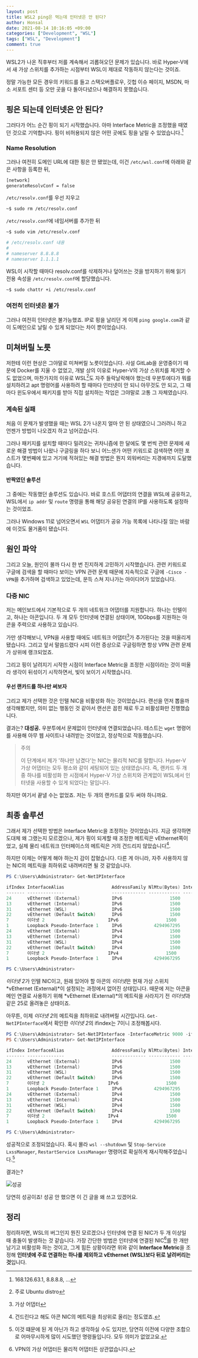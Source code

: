 ```yaml
---
layout: post
title: WSL2 ping은 먹는데 인터넷은 안 된다?
author: Honsal
date: 2021-08-14 10:16:05 +09:00
categories: ["Development", "WSL"]
tags: ["WSL", "Development"]
comment: true
---
```


WSL2가 나온 직후부터 저를 계속해서 괴롭혀오던 문제가 있습니다. 바로 Hyper-V에서 새 가상 스위치를 추가하는 시점부터 WSL이 제대로 작동하지 않는다는 것이죠.

정말 가능한 모든 경우의 키워드를 들고 스택오버플로우, 깃헙 이슈 페이지, MSDN, 마소 서포트 센터 등 오만 곳을 다 돌아다녔으나 해결하지 못했습니다.

## 핑은 되는데 인터넷은 안 된다?

그러다가 어느 순간 핑이 되기 시작했습니다. 아마 Interface Metric을 조정했을 때였던 것으로 기억합니다. 핑이 비허용되지 않은 어떤 곳에도 핑을 날릴 수 있었습니다.[^1]

### Name Resolution

그러나 여전히 도메인 URL에 대한 핑은 안 됐었는데, 이건 `/etc/wsl.conf`에 아래와 같은 사항을 등록한 뒤,

```bash
[network]
generateResolvConf = false
```

`/etc/resolv.conf`를 우선 지우고

```bash
~$ sudo rm /etc/resolv.conf
```

`/etc/resolv.conf`에 네임서버를 추가한 뒤

```bash
~$ sudo vim /etc/resolv.conf

# /etc/resolv.conf 내용
#
# nameserver 8.8.8.8
# nameserver 1.1.1.1
```

WSL이 시작할 때마다 resolv.conf를 삭제하거나 덮어쓰는 것을 방지하기 위해 읽기 전용 속성을 `/etc/resolv.conf`에 할당했습니다.

```bash
~$ sudo chattr +i /etc/resolv.conf
```

### 여전히 인터넷은 불가

그러나 여전히 인터넷은 불가능했죠. IP로 핑을 날리던 게 이제 `ping google.com`과 같이 도메인으로 날릴 수 있게 되었다는 차이 뿐이었습니다.

## 미쳐버릴 노릇

저한테 이런 현상은 그야말로 미쳐버릴 노릇이었습니다. 사설 GitLab을 운영중이기 때문에 Docker를 지울 수 없었고, 개발 상의 이유로 Hyper-V의 가상 스위치를 제거할 수도 없었으며, 마찬가지의 이유로 WSL[^2]도 자주 들락날락해야 했는데 우분투에다가 뭐를 설치하려고 apt 명령어를 사용하려 할 때마다 인터넷이 안 되니 아무것도 안 되고, 그 때마다 윈도우에서 패키지를 받아 직접 설치하는 작업은 그야말로 고통 그 자체였습니다.

### 계속된 실패

처음 이 문제가 발생했을 때는 WSL 2가 나온지 얼마 안 된 상태였으니 그러려니 하고 언젠가 방법이 나오겠지 하고 넘어갔습니다.

그러나 패키지를 설치할 때마다 밀려오는 귀차니즘에 한 달에도 몇 번씩 관련 문제에 새로운 해결 방법이 나왔나 구글링을 하다 보니 어느샌가 어떤 키워드로 검색하면 어떤 포스트가 몇번째에 있고 거기에 적혀있는 해결 방법은 뭔지 외워버리는 지경에까지 도달했습니다.

#### 반짝였던 솔루션

그 중에는 작동했던 솔루션도 있습니다. 바로 호스트 어댑터의 연결을 WSL에 공유하고, WSL에서 `ip addr` 및 `route` 명령을 통해 해당 공유된 연결의 IP를 사용하도록 설정하는 것이었죠.

그러나 Windows 11로 넘어오면서 `WSL` 어댑터가 공유 가능 목록에 나타나질 않는 바람에 이것도 물거품이 됐습니다.

## 원인 파악

그리고 오늘, 원인이 몰까 다시 한 번 진지하게 고민하기 시작했습니다. 관련 키워드로 구글에 검색을 할 때마다 보이는 VPN 관련 문제 때문에 지속적으로 구글에 `-Cisco -VPN`을 추가하며 검색하고 있었는데, 문득 스쳐 지나가는 아이디어가 있었습니다.

### 다중 NIC

저는 메인보드에서 기본적으로 두 개의 네트워크 어댑터를 지원합니다. 하나는 인텔이고, 하나는 아콘입니다. 두 개 모두 인터넷에 연결된 상태이며, 10Gbps를 지원하는 아콘을 주력으로 사용하고 있습니다.

가만 생각해보니, VPN을 사용할 때에도 네트워크 어댑터[^3]가 추가된다는 것을 떠올리게 됐습니다. 그리고 앞서 말씀드렸다 시피 이런 증상으로 구글링하면 항상 VPN 관련 문제가 상위에 랭크되었죠.

그리고 핑이 날려지기 시작한 시점이 Interface Metric을 조정한 시점이라는 것이 떠올라 생각이 뒤섞이기 시작하면서, 빛이 보이기 시작했습니다.

#### 우선 랜카드를 하나만 써보자

그리고 제가 선택한 것은 인텔 NIC을 비활성화 하는 것이었습니다. 랜선을 먼저 뽑을까 생각해봤지만, 의미 없는 행동인 것 같아서 랜선은 꼽힌 채로 두고 비활성화만 진행했습니다.

결과는? **대성공.** 우분투에서 문제없이 인터넷에 연결되었습니다. 테스트는 `wget` 명령어를 사용해 아무 웹 사이트나 내려받는 것이었고, 정상적으로 작동했습니다.

> 주의
>
> 이 단계에서 제가 '하나만 남겼다'는 NIC는 물리적 NIC를 말합니다. Hyper-V 가상 어댑터는 모두 평소와 같이 세팅되어 있는 상태였습니다. 즉, 랜카드 두 개 중 하나를 비활성화 한 시점에서 Hyper-V 가상 스위치와 관계없이 WSL에서 인터넷을 사용할 수 있게 되었다는 말입니다.

하지만 여기서 끝낼 수는 없었죠. 저는 두 개의 랜카드를 모두 써야 하니까요.

## 최종 솔루션

그래서 제가 선택한 방법은 Interface Metric을 조정하는 것이었습니다. 지금 생각하면 도대체 왜 그랬는지 모르겠으나, 제가 핑이 되게할 때 조정한 메트릭은 vEthernet쪽이었고, 실제 물리 네트워크 인터페이스의 메트릭은 거의 건드리지 않았습니다[^4].

하지만 이제는 어떻게 해야 하는지 감이 잡혔습니다. 다른 게 아니라, 자주 사용하지 않는 NIC의 메트릭을 최하위로 내려버리면 될 것 같았습니다.

```powershell
PS C:\Users\Administrator> Get-NetIPInterface

ifIndex InterfaceAlias                  AddressFamily NlMtu(Bytes) InterfaceMetric Dhcp     ConnectionState PolicyStore
------- --------------                  ------------- ------------ --------------- ----     --------------- -----------
24      vEthernet (External)            IPv6                  1500              25 Enabled  Connected       ActiveStore
13      vEthernet (Internal)            IPv6                  1500              15 Enabled  Connected       ActiveStore
31      vEthernet (WSL)                 IPv6                  1500            5000 Enabled  Connected       ActiveStore
22      vEthernet (Default Switch)      IPv6                  1500            5000 Enabled  Connected       ActiveStore
7       이더넷 2                        IPv6                  1500              25 Enabled  Connected       ActiveStore
1       Loopback Pseudo-Interface 1     IPv6            4294967295              75 Disabled Connected       ActiveStore
24      vEthernet (External)            IPv4                  1500              25 Enabled  Connected       ActiveStore
13      vEthernet (Internal)            IPv4                  1500              15 Enabled  Connected       ActiveStore
31      vEthernet (WSL)                 IPv4                  1500            5000 Disabled Connected       ActiveStore
22      vEthernet (Default Switch)      IPv4                  1500            5000 Disabled Connected       ActiveStore
7       이더넷 2                        IPv4                  1500              25 Enabled  Connected       ActiveStore
1       Loopback Pseudo-Interface 1     IPv4            4294967295              75 Disabled Connected       ActiveStore

PS C:\Users\Administrator>
```

*이더넷 2*가 인텔 NIC이고, 원래 있어야 할 아콘의 *이더넷*은 현재 가상 스위치 *vEthernet (External)*이 설정되는 과정에서 없어진 상태입니다. 때문에 저는 아콘을 메인 연결로 사용하기 위해 *vEthernet (External)*의 메트릭을 사라지기 전 *이더넷*과 같은 25로 올려놓은 상태이죠.

아무튼, 이제 *이더넷 2*의 메트릭을 최하위로 내려버릴 시간입니다. `Get-NetIPInterface`에서 확인한 *이더넷 2*의 ifindex는 7이니 조정해봅시다.

```powershell
PS C:\Users\Administrator> Set-NetIPInterface -InterfaceMetric 9000 -ifIndex 7
PS C:\Users\Administrator> Get-NetIPInterface

ifIndex InterfaceAlias                  AddressFamily NlMtu(Bytes) InterfaceMetric Dhcp     ConnectionState PolicyStore
------- --------------                  ------------- ------------ --------------- ----     --------------- -----------
24      vEthernet (External)            IPv6                  1500              25 Enabled  Connected       ActiveStore
13      vEthernet (Internal)            IPv6                  1500              15 Enabled  Connected       ActiveStore
31      vEthernet (WSL)                 IPv6                  1500            5000 Enabled  Connected       ActiveStore
22      vEthernet (Default Switch)      IPv6                  1500            5000 Enabled  Connected       ActiveStore
7       이더넷 2                        IPv6                  1500            9000 Enabled  Connected       ActiveStore
1       Loopback Pseudo-Interface 1     IPv6            4294967295              75 Disabled Connected       ActiveStore
24      vEthernet (External)            IPv4                  1500              25 Enabled  Connected       ActiveStore
13      vEthernet (Internal)            IPv4                  1500              15 Enabled  Connected       ActiveStore
31      vEthernet (WSL)                 IPv4                  1500            5000 Disabled Connected       ActiveStore
22      vEthernet (Default Switch)      IPv4                  1500            5000 Disabled Connected       ActiveStore
7       이더넷 2                        IPv4                  1500            9000 Enabled  Connected       ActiveStore
1       Loopback Pseudo-Interface 1     IPv4            4294967295              75 Disabled Connected       ActiveStore

PS C:\Users\Administrator>
```

성공적으로 조정되었습니다. 혹시 몰라 `wsl --shutdown` 및 `Stop-Service LxssManager`, `RestartService LxssManager` 명령어로 확실하게 재시작해주었습니다.[^5]

결과는?

![성공](/assets/images/posts/20210814/WSL/1.png)

당연히 성공이죠! 성공 안 했으면 이 긴 글을 왜 쓰고 있겠어요.

정리
---

정리하자면, WSL의 버그인지 뭔진 모르겠으나 인터넷에 연결 된 NIC가 두 개 이상일 때 충돌이 발생하는 것 같습니다. 가장 간단한 방법은 인터넷에 연결된 NIC[^6]를 한 개만 남기고 비활성화 하는 것이고, 그게 힘든 상황이라면 위와 같이 **Interface Metric**을 조정해 **인터넷에 주로 연결하는 하나를 제외하고 vEthernet (WSL)보다 뒤로 날려버리는 것**입니다.

[^1]: 168.126.63.1, 8.8.8.8, ...

[^2]: 주로 Ubuntu distro

[^3]: 가상 어댑터

[^4]: 건드린다고 해도 아콘 NIC의 메트릭을 최상위로 올리는 정도였죠.

[^5]: 이것 떄문에 된 게 아닌가 하고 생각하실 수도 있지만, 당연히 이전에 다양한 조합으로 어마무시하게 많이 시도했던 명령들입니다. 모두 의미가 없었고요.

[^6]: VPN의 가상 어댑터든 물리적 어댑터든 상관없습니다.